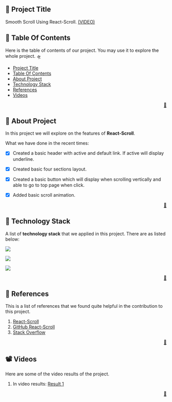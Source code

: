 <!-- START Project Title -->
## 📓 Project Title
Smooth Scroll Using React-Scroll. [(VIDEO)](https://youtu.be/mkr3s0MQTy8)
<!-- END Project Title -->

<!-- START Table Of Contents -->
## 📌 Table Of Contents
Here is the table of contents of our project. You may use it to explore the whole project. 🛸

- [Project Title](#-project-title)
- [Table Of Contents](#-table-of-contents)
- [About Project](#-about-project)
- [Technology Stack](#-technology-stack)
- [References](#-references)
- [Videos](#%EF%B8%8F-videos)

<p align="right"><a href="#-project-title">🔼</a></p>
<!-- END Table Of Contents -->

<!-- START About Project -->
## 📢 About Project
In this project we will explore on the features of **React-Scroll**.

What we have done in the recent times:
* [x] Created a basic header with active and default link. If active will display underline.
* [x] Created basic four sections layout.
* [x] Created a basic button which will display when scrolling vertically and able to go to top page when click.
* [x] Added basic scroll animation.


<p align="right"><a href="#-project-title">🔼</a></p>
<!-- END About Project -->

<!-- START Technology Stack -->
## 🚀 Technology Stack
A list of **technology stack** that we applied in this project. There are as listed below:

<p align="left">
  <a href="https://skillicons.dev">
    <img src="https://skillicons.dev/icons?i=html,css,javascript" />
  </a>
</p>
<p align="left">
  <a href="https://skillicons.dev">
    <img src="https://skillicons.dev/icons?i=nextjs,tailwind" />
  </a>
</p>
<p align="left">
  <a href="https://skillicons.dev">
    <img src="https://skillicons.dev/icons?i=figma,vscode" />
  </a>
</p>

<p align="right"><a href="#-project-title">🔼</a></p>
<!-- END Technology Stack -->

<!-- START References -->
## 🔎 References
This is a list of references that we found quite helpful in the contribution to this project.
1. [React-Scroll](https://www.npmjs.com/package/react-scroll) 
2. [GitHub React-Scroll](https://github.com/fisshy/react-scroll) 
3. [Stack Overflow](https://stackoverflow.com/questions/63397911/y-scroll-event-listener-useeffect) 
 
<p align="right"><a href="#-project-title">🔼</a></p>
<!-- END References -->

<!-- START Videos -->
## 📽️ Videos
Here are some of the video results of the project. 
1. In video results: [Result 1](https://youtu.be/mkr3s0MQTy8)

<p align="right"><a href="#-project-title">🔼</a></p>
<!-- END Videos -->


